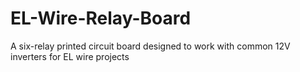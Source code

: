 # EL-Wire-Relay-Board
A six-relay printed circuit board designed to work with common 12V inverters for EL wire projects
